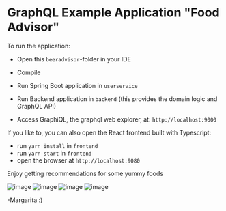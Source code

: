 # GraphQL Example Application "Food Advisor"

To run the application:

- Open this `beeradvisor`-folder in your IDE
- Compile
- Run Spring Boot application in `userservice`
- Run Backend application in `backend` (this provides the domain logic and GraphQL API)

- Access GraphiQL, the graphql web explorer,  at: `http://localhost:9000`

If you like to, you can also open the React frontend built with Typescript:
- run `yarn install` in `frontend`
- run `yarn start` in `frontend`
- open the browser at `http://localhost:9080`

Enjoy getting recommendations for some yummy foods

![image](https://drive.google.com/uc?export=view&id=14Ff5fT1Whoq_wA4a9FT_qQZBBvJZNHbx)
![image](https://drive.google.com/uc?export=view&id=1NX1RZ1qH6k1nFVYPQTfAvSr9hbPX_ANK)
![image](https://drive.google.com/uc?export=view&id=1-0ZBuAxRANdyVZL7YqWe9WTdst7cOAde)
![image](https://drive.google.com/uc?export=view&id=1uN8SZWgAKKVUtbsW9eYTFSkVYne9JgA5)

-Margarita :)
